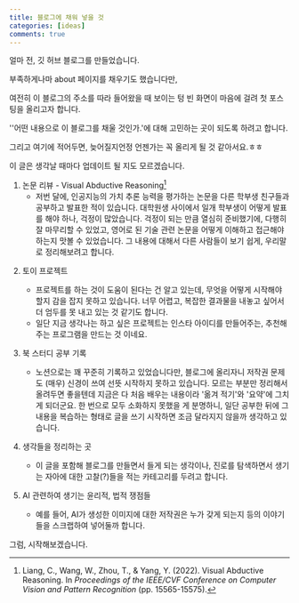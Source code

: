 ```yaml
---
title: 블로그에 채워 넣을 것
categories: [ideas]
comments: true
---
```


얼마 전, 깃 허브 블로그를 만들었습니다.

부족하게나마 about 페이지를 채우기도 했습니다만, 

여전히 이 블로그의 주소를 따라 들어왔을 때 보이는 텅 빈 화면이 마음에 걸려 첫 포스팅을 올리고자 합니다.



''어떤 내용으로 이 블로그를 채울 것인가.'에 대해 고민하는 곳이 되도록 하려고 합니다.

그리고 여기에 적어두면, 늦어질지언정 언젠가는 꼭 올리게 될 것 같아서요.ㅎㅎ

이 글은 생각날 때마다 업데이트 될 지도 모르겠습니다.



1. 논문 리뷰 - Visual Abductive Reasoning[^fn1]
   * 저번 달에, 인공지능의 가치 추론 능력을 평가하는 논문을 다른 학부생 친구들과 공부하고 발표한 적이 있습니다. 대학원생 사이에서 일개 학부생이 어떻게 발표를 해야 하나, 걱정이 많았습니다. 걱정이 되는 만큼 열심히 준비했기에, 다행히 잘 마무리할 수 있었고, 영어로 된 기술 관련 논문을 어떻게 이해하고 접근해야 하는지 맛볼 수 있었습니다. 그 내용에 대해서 다른 사람들이 보기 쉽게, 우리말로 정리해보려고 합니다.  

[^fn1]: Liang, C., Wang, W., Zhou, T., & Yang, Y. (2022). Visual Abductive Reasoning. In *Proceedings of the IEEE/CVF Conference on Computer Vision and Pattern Recognition* (pp. 15565-15575).

2. 토이 프로젝트
   * 프로젝트를 하는 것이 도움이 된다는 건 알고 있는데, 무엇을 어떻게 시작해야 할지 감을 잡지 못하고 있습니다. 너무 어렵고, 복잡한 결과물을 내놓고 싶어서 더 엄두를 못 내고 있는 것 같기도 합니다.
   * 일단 지금 생각나는 하고 싶은 프로젝트는 인스타 아이디를 만들어주는, 추천해주는 프로그램을 만드는 것 이네요.

3. 북 스터디 공부 기록
   * 노션으로는 꽤 꾸준히 기록하고 있었습니다만, 블로그에 올리자니 저작권 문제도 (매우) 신경이 쓰여 선뜻 시작하지 못하고 있습니다. 모르는 부분만 정리해서 올려두면 좋을텐데 지금은 다 처음 배우는 내용이라 '옮겨 적기'와 '요약'에 그치게 되더군요. 한 번으로 모두 소화하지 못했을 게 분명하니, 일단 공부한 뒤에 그 내용을 복습하는 형태로 글을 쓰기 시작하면 조금 달라지지 않을까 생각하고 있습니다.
4. 생각들을 정리하는 곳
   * 이 글을 포함해 블로그를 만들면서 들게 되는 생각이나, 진로를 탐색하면서 생기는 자아에 대한 고찰(?)들을 적는 카테고리를 두려고 합니다.

5. AI 관련하여 생기는 윤리적, 법적 쟁점들

   * 예를 들어, AI가 생성한 이미지에 대한 저작권은 누가 갖게 되는지 등의 이야기들을 스크랩하여 넣어둘까 합니다.

     

그럼, 시작해보겠습니다.